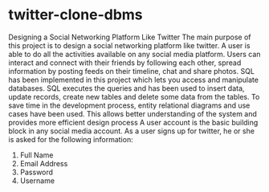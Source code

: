 # twitter-clone-dbms
Designing a Social Networking Platform Like Twitter
The main purpose of this project is to design a social networking platform like twitter. A user is able to do all the activities available on any social media platform. Users can interact and connect with their friends by following each other, spread information by posting feeds on their timeline, chat and share photos.
 SQL has been implemented in this project which lets you access and manipulate databases. SQL executes the queries and has been used to insert data, update records, create new tables and delete some data from the tables.
To save time in the development process, entity relational diagrams and use cases have been used. This allows better understanding of the system and provides more efficient design process 
A user account is the basic building block in any social media account. As a user signs up for twitter, he or she is asked for the following information:
1.	Full Name
2.	Email Address
3.	Password
4.	Username
